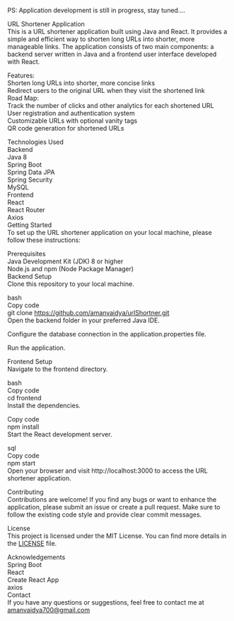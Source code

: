 PS: Application development is still in progress, stay tuned....

URL Shortener Application<br>
This is a URL shortener application built using Java and React. It provides a simple and efficient way to shorten long URLs into shorter, more manageable links. The application consists of two main components: a backend server written in Java and a frontend user interface developed with React.<br>

Features:<br>
Shorten long URLs into shorter, more concise links<br>
Redirect users to the original URL when they visit the shortened link<br>
Road Map:<br>
Track the number of clicks and other analytics for each shortened URL<br>
User registration and authentication system<br>
Customizable URLs with optional vanity tags<br>
QR code generation for shortened URLs<br>

Technologies Used<br>
Backend<br>
Java 8<br>
Spring Boot<br>
Spring Data JPA<br>
Spring Security<br>
MySQL<br>
Frontend<br>
React<br>
React Router<br>
Axios<br>
Getting Started<br>
To set up the URL shortener application on your local machine, please follow these instructions:<br>

Prerequisites<br>
Java Development Kit (JDK) 8 or higher<br>
Node.js and npm (Node Package Manager)<br>
Backend Setup<br>
Clone this repository to your local machine.<br>

bash<br>
Copy code<br>
git clone https://github.com/amanvaidya/urlShortner.git<br>
Open the backend folder in your preferred Java IDE.<br>

Configure the database connection in the application.properties file.<br>

Run the application.<br>

Frontend Setup<br>
Navigate to the frontend directory.<br>

bash<br>
Copy code<br>
cd frontend<br>
Install the dependencies.<br>

Copy code<br>
npm install<br>
Start the React development server.<br>

sql<br>
Copy code<br>
npm start<br>
Open your browser and visit http://localhost:3000 to access the URL shortener application.<br>

Contributing<br>
Contributions are welcome! If you find any bugs or want to enhance the application, please submit an issue or create a pull request. Make sure to follow the existing code style and provide clear commit messages.<br>

License<br>
This project is licensed under the MIT License. You can find more details in the <a href="https://github.com/amanvaidya/urlShortner/blob/main/src/main/resources/License">LICENSE</a> file.<br>

Acknowledgements<br>
Spring Boot<br>
React<br>
Create React App<br>
axios<br>
Contact<br>
If you have any questions or suggestions, feel free to contact me at amanvaidya700@gmail.com

